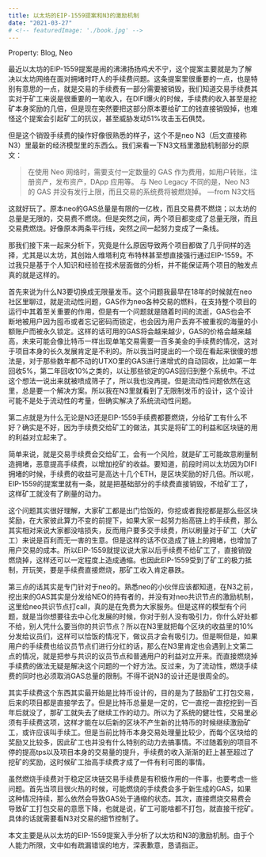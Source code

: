```yaml
---
title: 以太坊的EIP-1559提案和N3的激励机制
date: "2021-03-27"
# <!-- featuredImage: './book.jpg' -->
---
```


<!-- # 以太坊的EIP-1559提案和N3的激励机制 -->

Property: Blog, Neo

最近以太坊的EIP-1559提案是闹的沸沸扬扬鸡犬不宁，这个提案主要就是为了解决以太坊网络在面对拥堵时吓人的手续费问题。这条提案里很重要的一点，也是特别有意思的一点，就是交易的手续费有一部分需要被销毁，我们知道交易手续费其实对于矿工来说是很重要的一笔收入，在DIFI爆火的时候，手续费的收入甚至是挖矿本身奖励的几倍，但是现在突然要把这部分原本要给矿工的钱直接销毁掉，也难怪这个提案会引起矿工的抗议，甚至威胁发动51%攻击玉石俱焚。

但是这个销毁手续费的操作好像很熟悉的样子，这个不是neo N3（后文直接称N3）里最新的经济模型里的东西么。我们来看一下N3文档里激励机制部分的原文：

> 在使用 Neo 网络时，需要支付一定数量的 GAS 作为费用，如用户转账，注册资产，发布资产，DApp 应用等。
与 Neo Legacy 不同的是，Neo N3 的 GAS 并没有发行上限，而且交易的系统费将被燃烧掉。    —from N3文档

这就好玩了。原本neo的GAS总量是有限的一亿枚，而且交易费不燃烧；以太坊的总量是无限的，交易费不燃烧。但是突然之间，两个项目都变成了总量无限，而且交易费燃烧。好像原本两条平行线，突然之间一起努力变成了一条线。

那我们接下来一起来分析下，究竟是什么原因导致两个项目都做了几乎同样的选择，尤其是以太坊，其创始人维塔利克˙布特林甚至想直接强行通过EIP-1559。不过我只是基于个人知识和经验在技术层面做的分析，并不能保证两个项目的触发点真的就是这样的。

首先来说为什么N3要切换成无限量发币。这个问题我最早在18年的时候就在neo社区里聊过，就是流动性问题，GAS作为neo各种交易的燃料，在支持整个项目的运行中其着至关重要的作用，但是有一个问题就是随着时间的流逝，GAS也会不断地被用户因为囤币或者忘记密码而锁定，也会因为用户丢弃不被重视的海量的小额账户而被永久锁定。这样的话可用的GAS将会越来越少，GAS的价格会越来越高，未来可能会像比特币一样出现单笔交易需要一百多美金的手续费的情况，这对于项目本身的长久发展肯定是不利的。所以我当时提出的一个现在看起来很傻的想法是，对于那些数年都不动的UTXO里的GAS进行递增式的自动回收，比如第一年回收5%，第二年回收10%之类的，以让那些锁定的GAS回归到整个系统中。不过这个想法一说出来就被喷成筛子了，所以我也没再提。但是流动性问题依然在这里，总是要一个解决方案。所以我在N3里就看到了无限制发币的设计，这个设计可能不是处于流动性的考量，但确实解决了系统流动性问题。

第二点就是为什么无论是N3还是EIP-1559手续费都要燃烧，分给矿工有什么不好？确实是不好，因为手续费交给矿工的做法，其实是将矿工的利益和区块链的用的利益对立起来了。

简单来说，就是交易手续费会交给矿工，会有一个风险，就是矿工可能故意刷量制造拥堵，恶意提高手续费，以增加挖矿的收益。要知道，前段时间以太坊因为DIFI拥堵的时候，手续费的收益可是高达十几个ETH，是区块奖励的好几倍。所以呢，EIP-1559的提案里就有一条，就是把基础部分的手续费直接销毁，不给矿工了，这样矿工就没有了刷量的动力。

这个问题其实很好理解，大家矿工都是出门恰饭的，你挖或者我挖都是那么些区块奖励，在大家彼此算力不变的前提下，如果大家一起努力抬高链上的手续费，那么其实相对来说大家都没啥损失，反而用户要多交手续费，所以刷量对于矿工（大矿工）来说是百利而无一害的生意。但是这样的话不仅造成了链上的拥堵，也增加了用户交易的成本。所以EIP-1559就提议说大家以后手续费不给矿工了，直接销毁燃烧掉，这样还可以一定程度上造成通缩。也因此EIP-1559受到了矿工的极力抵制，开玩笑，要是手续费直接燃烧，那矿工收入肯定暴跌。

第三点的话其实是专门针对于neo的。熟悉neo的小伙伴应该都知道，在N3之前，挖出来的GAS其实是分发给NEO的持有者的，并没有对neo共识节点的激励机制，这里给neo共识节点打call，真的是在免费为大家服务。但是这样的模型有个问题，就是当你想要往去中心化发展的时候，你对于别人没有吸引力，你什么好处都不给，别人凭什么要当你的共识节点？所以在N3里就把每个区块的收益里的10%分发给议员们，这样可以恰饭的情况下，做议员才会有吸引力。但是啊但是，如果用户的手续费也给议员节点们进行分红的话，那么在N3里肯定也会遇到上文第二点的情况，就是把参与共识的议员节点和普通用户的利益对立开来。而直接燃烧掉手续费的做法无疑是解决这个问题的一个好方法。反过来，为了流动性，燃烧手续费的同时也必须取消GAS总量的限制。不得不说N3的设计还是很周全的。

其实手续费这个东西其实最开始是比特币设计的，目的是为了鼓励矿工打包交易，后来的项目都是直接学去了。但是比特币总量是一定的，它一直挖一直挖挖到一百年后就没了，那矿工就失去了继续工作的动力。所以为了系统的健壮性，交易里必须有手续费这项，这样才能在以后新的区块不产生新的比特币的时候继续激励矿工，或许应该叫手续工。但是当前比特币本身交易处理量比较少，而每个区块给的奖励又比较多，因此矿工也并没有什么特别的动力去搞事情。不过随着别的项目不停的提高tps以及项目本身的交易量的提升，手续费的收入渐渐的赶上甚至超过了挖矿的奖励，这时候矿工抬高手续费才成了一件有利可图的事情。

虽然燃烧手续费对于稳定区块链交易手续费是有积极作用的一件事，也要考虑一些问题。首先当项目很火热的时候，可能燃烧的手续费会多于新生成的GAS，如果这种情况持续，那么依然会导致GAS处于通缩的状态。其次，直接燃烧交易费会导致矿工打包交易的意愿下降，也就是说，矿工可能啥都不打包，就直接干挖矿。具体的话就需要看N3对交易的细节控制了。

本文主要是从以太坊的EIP-1559提案入手分析了以太坊和N3的激励机制。由于个人能力所限，文中如有疏漏错误的地方，深表歉意，恳请指正。